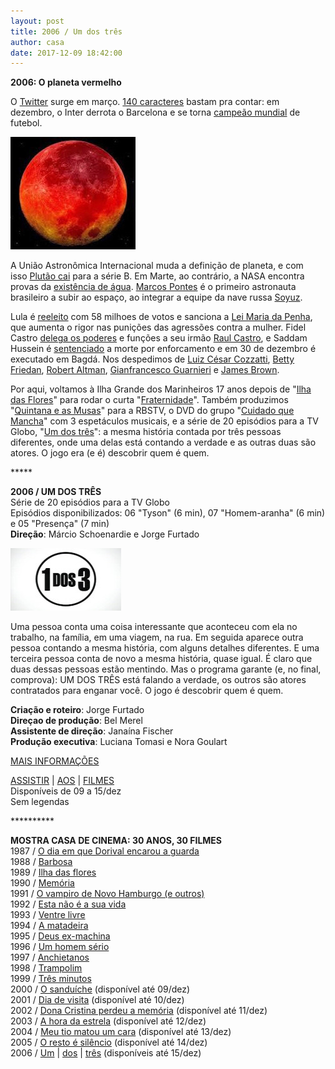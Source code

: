 ```yaml
---
layout: post
title: 2006 / Um dos três
author: casa
date: 2017-12-09 18:42:00
---
```

**2006: O planeta vermelho**

O [Twitter](https://en.wikipedia.org/wiki/Twitter) surge em março. [140 caracteres](https://www.lettercount.com/) bastam pra contar: em dezembro, o Inter derrota o Barcelona e se torna [campeão mundial](https://www.youtube.com/watch?v=_tF6g02G4sg) de futebol.

[![](/uploads/planeta1.jpg)](https://www.casacinepoa.com.br/uploads/planeta2.jpg)

A União Astronômica Internacional muda a definição de planeta, e com isso [Plutão cai](http://www.nytimes.com/2006/08/24/science/space/25pluto.html) para a série B. Em Marte, ao contrário, a NASA encontra provas da [existência de água](https://en.wikipedia.org/wiki/Water_on_Mars). [Marcos Pontes](https://en.wikipedia.org/wiki/Marcos_Pontes) é o primeiro astronauta brasileiro a subir ao espaço, ao integrar a equipe da nave russa [Soyuz](https://en.wikipedia.org/wiki/Soyuz_TMA-8).

Lula é [reeleito](http://www1.folha.uol.com.br/folha/brasil/ult96u86105.shtml) com 58 milhoes de votos e sanciona a [Lei Maria da Penha](https://pt.wikipedia.org/wiki/Lei_Maria_da_Penha), que aumenta o rigor nas punições das agressões contra a mulher. Fidel Castro [delega os poderes](http://www.bbc.com/portuguese/reporterbbc/story/2006/08/060801_fidelsucessorebc.shtml) e funções a seu irmão [Raul Castro](https://pt.wikipedia.org/wiki/Ra%C3%BAl_Castro), e Saddam Hussein é [sentenciado](http://www.nytimes.com/2006/11/05/world/middleeast/05cnd-saddam.html) a morte por enforcamento e em 30 de dezembro é executado em Bagdá. Nos despedimos de [Luiz César Cozzatti](http://sabrinaortacio.blogspot.com.br/2008/11/cinema-carol-cozzatti-doa-cerca-de-5.html), [Betty Friedan](https://en.wikipedia.org/wiki/Betty_Friedan), [Robert Altman](https://www.youtube.com/watch?v=aHBGCcrSgcQ), [Gianfrancesco Guarnieri](https://www.youtube.com/watch?v=5bHuZl51DG8) e [James Brown](https://www.youtube.com/watch?v=SzlpTRNIAvc).

Por aqui, voltamos à Ilha Grande dos Marinheiros 17 anos depois de "[Ilha das Flores](https://www.casacinepoa.com.br/filmes/ilha-das-flores/)" para rodar o curta "[Fraternidade](https://www.casacinepoa.com.br/filmes/fraternidade/)". Também produzimos "[Quintana e as Musas](https://www.casacinepoa.com.br/filmes/quintana-e-as-musas/)" para a RBSTV, o DVD do grupo "[Cuidado que Mancha](https://www.casacinepoa.com.br/filmes/o-natal-de-natanael/)" com 3 espetáculos musicais, e a série de 20 episódios para a TV Globo, "[Um dos três](https://www.ofuxico.com.br/noticias/fantastico-estreia-quadro-um-dos-tres)": a mesma história contada por três pessoas diferentes, onde uma delas está contando a verdade e as outras duas são atores. O jogo era (e é) descobrir quem é quem.

\*\*\*\**

**2006 / UM DOS TRÊS**\
Série de 20 episódios para a TV Globo\
Episódios disponibilizados: 06 "Tyson" (6 min), 07 "Homem-aranha" (6 min) e 05 "Presença" (7 min)\
**Direção**: Márcio Schoenardie e Jorge Furtado

![](/uploads/1dos3-im.jpg)

Uma pessoa conta uma coisa interessante que aconteceu com ela no trabalho, na família, em uma viagem, na rua. Em seguida aparece outra pessoa contando a mesma história, com alguns detalhes diferentes. E uma terceira pessoa conta de novo a mesma história, quase igual. É claro que duas dessas pessoas estão mentindo. Mas o programa garante (e, no final, comprova): UM DOS TRÊS está falando a verdade, os outros são atores contratados para enganar você. O jogo é descobrir quem é quem.

**Criação e roteiro**: Jorge Furtado\
**Direçao de produção**: Bel Merel\
**Assistente de direção**: Janaína Fischer\
**Produção executiva**: Luciana Tomasi e Nora Goulart

[MAIS INFORMAÇÕES](https://www.casacinepoa.com.br/filmes/um-dos-tr%C3%AAs/)

[A﻿SSISTIR](https://vimeo.com/242292428) | [AOS](https://vimeo.com/242294379) | [FILMES](https://vimeo.com/242296023)\
Disponíveis de 09 a 15/dez\
Sem legendas

\*\*\*\*\*\*\*\*\*\*

**MOSTRA CASA DE CINEMA: 30 ANOS, 30 FILMES**\
1987 / [O dia em que Dorival encarou a guarda](https://www.casacinepoa.com.br/blog/2017-11-20-1986-87-o-dia-em-que-dorival-encarou-a-guarda/)\
1988 / [Barbosa](https://www.casacinepoa.com.br/blog/2017-11-21-1988-barbosa/)[](http://www.casacinepoa.com.br/o-blog/casa-30-anos/1988-barbosa)\
1989 / [Ilha das flores](https://www.casacinepoa.com.br/blog/2017-11-22-1989-ilha-das-flores/)\
1990 / [Memória](https://www.casacinepoa.com.br/blog/2017-11-23-1990-mem%C3%B3ria/)\
1991 / [O vampiro de Novo Hamburgo (e outros)](https://www.casacinepoa.com.br/blog/2017-11-24-1991-o-vampiro-de-novo-hamburgo-e-outros/)\
1992 / [Esta não é a sua vida](https://www.casacinepoa.com.br/blog/2017-11-25-1992-esta-n%C3%A3o-%C3%A9-a-sua-vida/)\
1993 / [Ventre livre](https://www.casacinepoa.com.br/blog/2017-11-26-1993-ventre-livre/)\
1994 / [A matadeira](https://www.casacinepoa.com.br/blog/2017-11-27-1994-a-matadeira/)\
1995 / [Deus ex-machina](https://www.casacinepoa.com.br/blog/2017-11-28-1995-deus-ex-machina/)\
1996 / [Um homem sério](https://www.casacinepoa.com.br/blog/2017-11-29-1996-um-homem-s%C3%A9rio/)\
1997 / [Anchietanos](https://www.casacinepoa.com.br/blog/2017-11-30-1997-anchietanos/)\
1998 / [Trampolim](https://www.casacinepoa.com.br/blog/2017-12-01-1998-trampolim/)\
1999 / [Três minutos](https://www.casacinepoa.com.br/blog/2017-12-02-1999-tr%C3%AAs-minutos/)\
2000 / [O sanduíche](https://vimeo.com/240198939) (disponível até 09/dez)\
2001 / [Dia de visita](https://vimeo.com/243380072) (disponível até 10/dez)\
2002 / [Dona Cristina perdeu a memória](https://vimeo.com/240478265) (disponível até 11/dez)\
2003 / [A hora da estrela](https://vimeo.com/240483001) (disponível até 12/dez)\
2004 / [Meu tio matou um cara](https://vimeo.com/244319891) (disponível até 13/dez)\
2005 / [O resto é silêncio](https://vimeo.com/239639386) (disponível até 14/dez)\
2006 / [Um](https://vimeo.com/242292428) | [dos](https://vimeo.com/242294379) | [três](https://vimeo.com/242296023) (disponíveis até 15/dez)